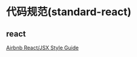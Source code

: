 # 代码规范(standard-react)

## react

[Airbnb React/JSX Style Guide](https://github.com/airbnb/javascript/tree/master/react)
